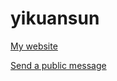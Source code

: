 # yikuansun
[My website](https://yikuansun.github.io)

[Send a public message](https://github.com/yikuansun/yikuansun/issues)